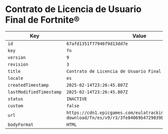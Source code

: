 # Contrato de Licencia de Usuario Final de Fortnite®

| Key | Value |
| --- | ----- |
| `id` | `67afd1351f77946f9d13dd7e` |
| `key` | `fn` |
| `version` | `9` |
| `revision` | `3` |
| `title` | `Contrato de Licencia de Usuario Final de Fortnite®` |
| `locale` | `es` |
| `createdTimestamp` | `2025-02-14T23:26:45.807Z` |
| `lastModifiedTimestamp` | `2025-02-14T23:26:45.807Z` |
| `status` | `INACTIVE` |
| `custom` | `false` |
| `url` | `https://cdn1.epicgames.com/eulatracking-download/fn/es/v9/r3/3fe84069b4729039b7c213e2a05c5731.pdf` |
| `bodyFormat` | `HTML` |
